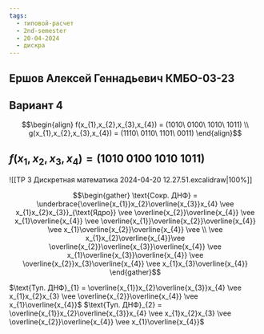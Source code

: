 ```yaml
---
tags:
  - типовой-расчет
  - 2nd-semester
  - 20-04-2024
  - дискра
---
```


## Ершов Алексей Геннадьевич КМБО-03-23

## Вариант 4

$$\begin{align}
f(x_{1},x_{2},x_{3},x_{4}) = (1010\ 0100\ 1010\ 1011) \\
g(x_{1},x_{2},x_{3},x_{4}) = (1110\ 0110\ 1101\ 0011)
\end{align}$$

## $f(x_{1},x_{2},x_{3},x_{4}) = (1010\ 0100\ 1010\ 1011)$

![[ТР 3 Дискретная математика 2024-04-20 12.27.51.excalidraw|100%]]

$$\begin{gather}
\text{Сокр. ДНФ} = \underbrace{\overline{x_{1}}x_{2}\overline{x_{3}}x_{4} \vee x_{1}x_{2}x_{3}}_{\text{Ядро}} \vee \overline{x_{2}}\overline{x_{4}} \vee x_{1}\overline{x_{4}} \vee \overline{x_{1}}\overline{x_{2}}\overline{x_{4}} \vee x_{1}\overline{x_{2}}\overline{x_{4}} \vee \\ 
\vee x_{1}x_{2}\overline{x_{4}}\vee  \overline{x_{2}}\overline{x_{3}}\overline{x_{4}} \vee x_{1}\overline{x_{3}}\overline{x_{4}} \vee \overline{x_{2}}x_{3}\overline{x_{4}} \vee x_{1}x_{3}\overline{x_{4}}
\end{gather}$$

$\text{Туп. ДНФ}_{1} = \overline{x_{1}}x_{2}\overline{x_{3}}x_{4} \vee x_{1}x_{2}x_{3} \vee \overline{x_{2}}\overline{x_{4}} \vee x_{1}\overline{x_{4}}$
$\text{Туп. ДНФ}_{2} = \overline{x_{1}}x_{2}\overline{x_{3}}x_{4} \vee x_{1}x_{2}x_{3} \vee \overline{x_{2}}\overline{x_{4}} \vee x_{1}\overline{x_{4}}$